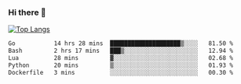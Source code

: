 ### Hi there 👋

<!--
**3Xpl0it3r/3Xpl0it3r** is a ✨ _special_ ✨ repository because its `README.md` (this file) appears on your GitHub profile.

Here are some ideas to get you started:

- 🔭 I’m currently working on ...
- 🌱 I’m currently learning ...
- 👯 I’m looking to collaborate on ...
- 🤔 I’m looking for help with ...
- 💬 Ask me about ...
- 📫 How to reach me: ...
- 😄 Pronouns: ...
- ⚡ Fun fact: ...
-->


[![Top Langs](https://github-readme-stats.vercel.app/api/top-langs/?username=3Xpl0it3r&layout=compact)](https://github.com/3Xpl0it3r/3Xpl0it3r)

<!--START_SECTION:waka-->

```txt
Go           14 hrs 28 mins  ████████████████████▒░░░░   81.50 %
Bash         2 hrs 17 mins   ███▒░░░░░░░░░░░░░░░░░░░░░   12.94 %
Lua          28 mins         ▓░░░░░░░░░░░░░░░░░░░░░░░░   02.68 %
Python       20 mins         ▒░░░░░░░░░░░░░░░░░░░░░░░░   01.93 %
Dockerfile   3 mins          ░░░░░░░░░░░░░░░░░░░░░░░░░   00.30 %
```

<!--END_SECTION:waka-->
